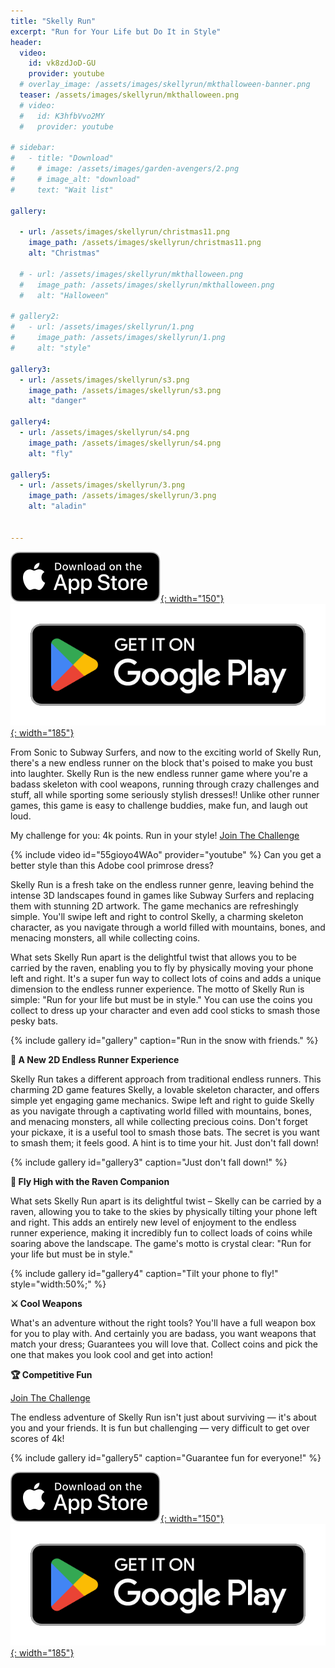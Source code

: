 ```yaml
---
title: "Skelly Run"
excerpt: "Run for Your Life but Do It in Style"
header:
  video:
    id: vk8zdJoD-GU
    provider: youtube
  # overlay_image: /assets/images/skellyrun/mkthalloween-banner.png
  teaser: /assets/images/skellyrun/mkthalloween.png
  # video:
  #   id: K3hfbVvo2MY
  #   provider: youtube

# sidebar:
#   - title: "Download"
#     # image: /assets/images/garden-avengers/2.png
#     # image_alt: "download"
#     text: "Wait list"

gallery:

  - url: /assets/images/skellyrun/christmas11.png
    image_path: /assets/images/skellyrun/christmas11.png
    alt: "Christmas"

  # - url: /assets/images/skellyrun/mkthalloween.png
  #   image_path: /assets/images/skellyrun/mkthalloween.png
  #   alt: "Halloween"

# gallery2:
#   - url: /assets/images/skellyrun/1.png
#     image_path: /assets/images/skellyrun/1.png
#     alt: "style"

gallery3:
  - url: /assets/images/skellyrun/s3.png
    image_path: /assets/images/skellyrun/s3.png
    alt: "danger"

gallery4:
  - url: /assets/images/skellyrun/s4.png
    image_path: /assets/images/skellyrun/s4.png
    alt: "fly"

gallery5:
  - url: /assets/images/skellyrun/3.png
    image_path: /assets/images/skellyrun/3.png
    alt: "aladin"


---
```

[![AppStore](/assets/images/appstore-badge-black.svg){: width="150"}](https://apps.apple.com/us/app/skelly-run/id6467491691) 
[![PlayStore](/assets/images/google-play-badge.png){: width="185"}](https://play.google.com/store/apps/details?id=com.HippoPenny.SkellyRun)


From Sonic to Subway Surfers, and now to the exciting world of Skelly Run, there's a new endless runner on the block that's poised to make you bust into laughter. Skelly Run is the new endless runner game where you're a badass skeleton with cool weapons, running through crazy challenges and stuff, all while sporting some seriously stylish dresses!! Unlike other runner games, this game is easy to challenge buddies, make fun, and laugh out loud.

My challenge for you: 4k points. Run in your style! [Join The Challenge](skellyrun://StartMenu)


{% include video id="55gioyo4WAo" provider="youtube" %}
Can you get a better style than this Adobe cool primrose dress?


Skelly Run is a fresh take on the endless runner genre, leaving behind the intense 3D landscapes found in games like Subway Surfers and replacing them with stunning 2D artwork. The game mechanics are refreshingly simple. You'll swipe left and right to control Skelly, a charming skeleton character, as you navigate through a world filled with mountains, bones, and menacing monsters, all while collecting coins. 

What sets Skelly Run apart is the delightful twist that allows you to be carried by the raven, enabling you to fly by physically moving your phone left and right. It's a super fun way to collect lots of coins and adds a unique dimension to the endless runner experience. The motto of Skelly Run is simple: "Run for your life but must be in style." You can use the coins you collect to dress up your character and even add cool sticks to smash those pesky bats.


<!-- {% include gallery id="gallery" caption="Just in time for Halloween challenge with your party!" %} -->

{% include gallery id="gallery" caption="Run in the snow with friends." %}

<!-- {% include gallery id="gallery2" caption="Skeleton in style!" %} -->

**🏃 A New 2D Endless Runner Experience** 

Skelly Run takes a different approach from traditional endless runners. This charming 2D game features Skelly, a lovable skeleton character, and offers simple yet engaging game mechanics. Swipe left and right to guide Skelly as you navigate through a captivating world filled with mountains, bones, and menacing monsters, all while collecting precious coins. Don't forget your pickaxe, it is a useful tool to smash those bats. The secret is you want to smash them; it feels good. A hint is to time your hit. Just don't fall down!

{% include gallery id="gallery3" caption="Just don't fall down!" %}

**🦅 Fly High with the Raven Companion** 

What sets Skelly Run apart is its delightful twist – Skelly can be carried by a raven, allowing you to take to the skies by physically tilting your phone left and right. This adds an entirely new level of enjoyment to the endless runner experience, making it incredibly fun to collect loads of coins while soaring above the landscape. The game's motto is crystal clear: "Run for your life but must be in style."

{% include gallery id="gallery4" caption="Tilt your phone to fly!" style="width:50%;" %}

**⚔️ Cool Weapons** 

What's an adventure without the right tools? You'll have a full weapon box for you to play with. And certainly you are badass, you want weapons that match your dress; Guarantees you will love that. Collect coins and pick the one that makes you look cool and get into action!

**🏆 Competitive Fun** 

[Join The Challenge](skellyrun://StartMenu)

The endless adventure of Skelly Run isn't just about surviving — it's about you and your friends. It is fun but challenging — very difficult to get over scores of 4k!

{% include gallery id="gallery5" caption="Guarantee fun for everyone!" %}


[![AppStore](/assets/images/appstore-badge-black.svg){: width="150"}](https://apps.apple.com/us/app/skelly-run/id6467491691) 
[![PlayStore](/assets/images/google-play-badge.png){: width="185"}](https://play.google.com/store/apps/details?id=com.HippoPenny.SkellyRun)


